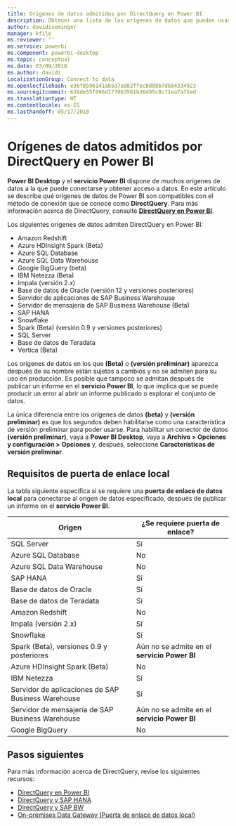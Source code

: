 ```yaml
---
title: Orígenes de datos admitidos por DirectQuery en Power BI
description: Obtener una lista de los orígenes de datos que pueden usar DirectQuery.
author: davidiseminger
manager: kfile
ms.reviewer: ''
ms.service: powerbi
ms.component: powerbi-desktop
ms.topic: conceptual
ms.date: 03/09/2018
ms.author: davidi
LocalizationGroup: Connect to data
ms.openlocfilehash: e36f8596141ab5d7ad82ffecb808b7d684334923
ms.sourcegitcommit: 638de55f996d177063561b36d95c8c71ea7af3ed
ms.translationtype: HT
ms.contentlocale: es-ES
ms.lasthandoff: 05/17/2018
---
```

# <a name="data-sources-supported-by-directquery-in-power-bi"></a>Orígenes de datos admitidos por DirectQuery en Power BI
**Power BI Desktop** y el **servicio Power BI** dispone de muchos orígenes de datos a la que puede conectarse y obtener acceso a datos. En este artículo se describe qué orígenes de datos de Power BI son compatibles con el método de conexión que se conoce como **DirectQuery**. Para más información acerca de DirectQuery, consulte [**DirectQuery en Power BI**](desktop-directquery-about.md).

Los siguientes orígenes de datos admiten DirectQuery en Power BI:

* Amazon Redshift
* Azure HDInsight Spark (Beta)
* Azure SQL Database
* Azure SQL Data Warehouse
* Google BigQuery (beta)
* IBM Netezza (Beta)
* Impala (versión 2.x)
* Base de datos de Oracle (versión 12 y versiones posteriores)
* Servidor de aplicaciones de SAP Business Warehouse
* Servidor de mensajería de SAP Business Warehouse (Beta)
* SAP HANA
* Snowflake
* Spark (Beta) (versión 0.9 y versiones posteriores)
* SQL Server
* Base de datos de Teradata
* Vertica (Beta)

Los orígenes de datos en los que **(Beta)** o **(versión preliminar)** aparezca después de su nombre están sujetos a cambios y no se admiten para su uso en producción. Es posible que tampoco se admitan después de publicar un informe en el **servicio Power BI**, lo que implica que se puede producir un error al abrir un informe publicado o explorar el conjunto de datos.

La única diferencia entre los orígenes de datos **(beta)** y **(versión preliminar)** es que los segundos deben habilitarse como una característica de versión preliminar para poder usarse. Para habilitar un conector de datos **(versión preliminar)**, vaya a **Power BI Desktop**, vaya a **Archivo > Opciones y configuración > Opciones** y, después, seleccione **Características de versión preliminar**.

## <a name="on-premises-gateway-requirements"></a>Requisitos de puerta de enlace local
La tabla siguiente especifica si se requiere una **puerta de enlace de datos local** para conectarse al origen de datos especificado, después de publicar un informe en el **servicio Power BI**.

| Origen | ¿Se requiere puerta de enlace? |
| --- | --- |
| SQL Server |Sí |
| Azure SQL Database |No |
| Azure SQL Data Warehouse |No |
| SAP HANA |Sí |
| Base de datos de Oracle |Sí |
| Base de datos de Teradata |Sí |
| Amazon Redshift |No |
| Impala (versión 2.x) |Sí |
| Snowflake |Sí |
| Spark (Beta), versiones 0.9 y posteriores |Aún no se admite en el **servicio Power BI** |
| Azure HDInsight Spark (Beta) |No |
| IBM Netezza |Sí |
| Servidor de aplicaciones de SAP Business Warehouse |Sí |
| Servidor de mensajería de SAP Business Warehouse |Aún no se admite en el **servicio Power BI** |
| Google BigQuery |No |


## <a name="next-steps"></a>Pasos siguientes
Para más información acerca de DirectQuery, revise los siguientes recursos:

* [DirectQuery en Power BI](desktop-directquery-about.md)
* [DirectQuery y SAP HANA](desktop-directquery-sap-hana.md)
* [DirectQuery y SAP BW](desktop-directquery-sap-bw.md)
* [On-premises Data Gateway (Puerta de enlace de datos local)](service-gateway-onprem.md)

